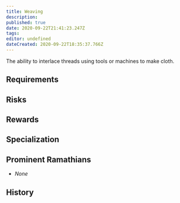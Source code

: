 ```yaml
---
title: Weaving
description: 
published: true
date: 2020-09-22T21:41:23.247Z
tags: 
editor: undefined
dateCreated: 2020-09-22T18:35:37.766Z
---
```


The ability to interlace threads using tools or machines to make cloth.

## Requirements

## Risks

## Rewards

## Specialization

## Prominent Ramathians

- *None*

## History

